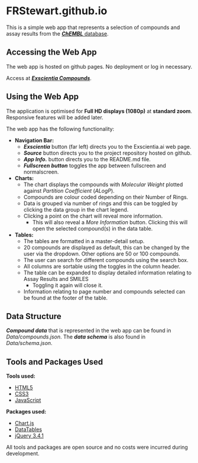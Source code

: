 # FRStewart.github.io

This is a simple web app that represents a selection of compounds and assay results from the [***ChEMBL*** database](https://www.ebi.ac.uk/chembl/).


## Accessing the Web App

The web app is hosted on github pages. No deployment or log in necessary. 

Access at [***Exscientia Compounds***](https://frstewart.github.io).


## Using the Web App

The application is optimised for **Full HD displays (1080p)** at **standard zoom**. Responsive features will be added later.

The web app has the following functionality:
- **Navigation Bar:**
  - ***Exscientia*** button (far left) directs you to the Exscientia.ai web page.
  - ***Source*** button directs you to the project repository hosted on github.
  - ***App Info.*** button directs you to the README.md file.
  - ***Fullscreen button*** toggles the app between fullscreen and normalscreen.
- **Charts:**
  - The chart displays the compounds with _Molecular Weight_ plotted against _Partition Coefficient_ (_ALogP_).
  - Compounds are colour coded depending on their Number of Rings.
  - Data is grouped via number of rings and this can be toggled by clicking the data group in the chart legend.
  - Clicking a point on the chart will reveal more information. 
    -   This will also reveal a _More Information_ button. Clicking this will open the selected compound(s) in the data table.
- **Tables:**
  - The tables are formatted in a master-detail setup.
  - 20 compounds are displayed as default, this can be changed by the user via the dropdown. Other options are 50 or 100 compounds.
  - The user can search for different compounds using the search box.
  - All columns are sortable using the toggles in the column header.
  - The table can be expanded to display detailed information relating to Assay Results and SMILES
    - Toggling it again will close it.
  - Information relating to page number and compounds selected can be found at the footer of the table.


## Data Structure

***Compound data*** that is represented in the web app can be found in _Data/compounds.json_.
The ***data schema*** is also found in _Data/schema.json_.


## Tools and Packages Used

**Tools used:**
- [HTML5](https://en.wikipedia.org/wiki/HTML5)
- [CSS3](https://en.wikipedia.org/wiki/Cascading_Style_Sheets)
- [JavaScript](https://en.wikipedia.org/wiki/JavaScript)

**Packages used:**
- [Chart.js](https://www.chartjs.org/)
- [DataTables](https://datatables.net/)
- [jQuery 3.4.1](https://jquery.com/)

All tools and packages are open source and no costs were incurred during development.

